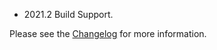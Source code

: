 - 2021.2 Build Support.

Please see the <a href="https://github.com/Unthrottled/normandy-progress-bar/blob/master/docs/CHANGELOG.md">Changelog</a> for more information.